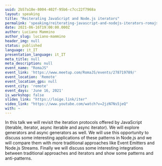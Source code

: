 ```yaml
---
uuid: 2b57a18e-8004-402f-95b6-c7cc22f7968a
layout: speaking
title: "Reiterating JavaScript and Node.js iterators"
permalink: 'speaking/reiterating-javascript-and-nodejs-iterators-romajs'
date: 2021-06-16T19:00:00.000Z
author: Luciano Mammino
author_slug: luciano-mammino
header_img: null
status: published
language: it_IT
presentation_language: it_IT
meta_title: null
meta_description: null
event_name: "RomaJS"
event_link: 'https://www.meetup.com/RomaJS/events/278719789/'
event_location: 'Remote'
event_location_gps: null
event_city: 'remote'
event_days: 'June 16, 2021'
is_workshop: false
slides_link: "https://loige.link/iter"
video_link: "https://www.youtube.com/watch?v=2jzN7Ns5jeQ"
with: ~
---
```


In this talk we will revisit the iteration protocols offered by JavaScript (iterable, iterator, async iterable and async iterator). We will explore generators and async generators as well. We will use this opportunity to discuss some interesting applications of these patterns in Node.js and we will compare them with more traditional approaches like Event Emitters and Node.js Streams. Finally we will discuss some interesting integrations between traditional approaches and iterators and show some patterns and anti-patterns.
